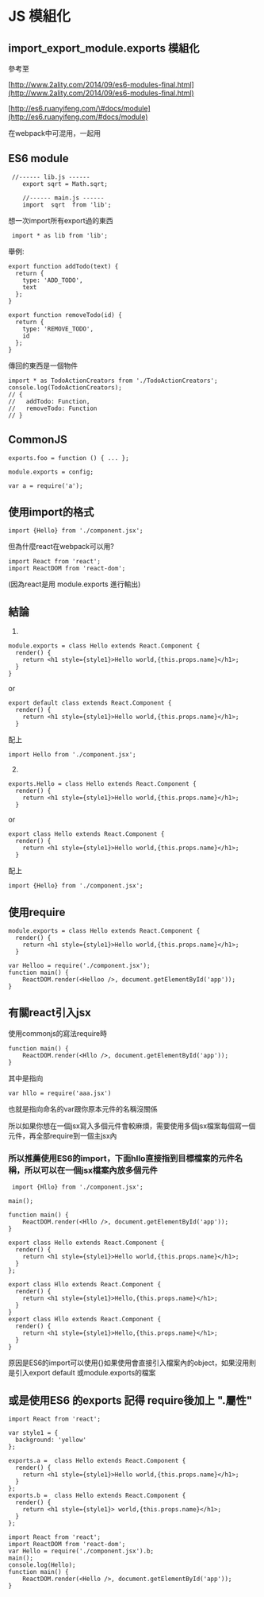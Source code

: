 # JS 模組化

## import\_export\_module.exports 模組化

參考至

[http://www.2ality.com/2014/09/es6-modules-final.html](http://www.2ality.com/2014/09/es6-modules-final.html)

[http://es6.ruanyifeng.com/\#docs/module](http://es6.ruanyifeng.com/#docs/module)

在webpack中可混用，一起用

## ES6 module

```text
 //------ lib.js ------
    export sqrt = Math.sqrt;

    //------ main.js ------
    import  sqrt  from 'lib';
```

想一次import所有export過的東西

```text
 import * as lib from 'lib';
```

舉例:

```text
export function addTodo(text) {
  return {
    type: 'ADD_TODO',
    text
  };
}

export function removeTodo(id) {
  return {
    type: 'REMOVE_TODO',
    id
  };
}
```

傳回的東西是一個物件

```text
import * as TodoActionCreators from './TodoActionCreators';
console.log(TodoActionCreators);
// {
//   addTodo: Function,
//   removeTodo: Function
// }
```

## CommonJS

```text
exports.foo = function () { ... };

module.exports = config;

var a = require('a');
```

## 使用import的格式

```text
import {Hello} from './component.jsx';
```

但為什麼react在webpack可以用?

```text
import React from 'react';
import ReactDOM from 'react-dom';
```

\(因為react是用 module.exports 進行輸出\)

## 結論

1.

```text
module.exports = class Hello extends React.Component {
  render() {
    return <h1 style={style1}>Hello world,{this.props.name}</h1>;
  }
}
```

or

```text
export default class extends React.Component {
  render() {
    return <h1 style={style1}>Hello world,{this.props.name}</h1>;
  }
```

配上

```text
import Hello from './component.jsx';
```

2.

```text
exports.Hello = class Hello extends React.Component {
  render() {
    return <h1 style={style1}>Hello world,{this.props.name}</h1>;
  }
```

or

```text
export class Hello extends React.Component {
  render() {
    return <h1 style={style1}>Hello world,{this.props.name}</h1>;
  }
```

配上

```text
import {Hello} from './component.jsx';
```

## 使用require

```text
module.exports = class Hello extends React.Component {
  render() {
    return <h1 style={style1}>Hello world,{this.props.name}</h1>;
  }
```

```text
var Helloo = require('./component.jsx');
function main() {
    ReactDOM.render(<Helloo />, document.getElementById('app'));
}
```

## 有關react引入jsx

使用commonjs的寫法require時

```text
function main() {
    ReactDOM.render(<Hllo />, document.getElementById('app'));
}
```

其中是指向

```text
var hllo = require('aaa.jsx')
```

也就是指向命名的var跟你原本元件的名稱沒關係

所以如果你想在一個jsx寫入多個元件會較麻煩，需要使用多個jsx檔案每個寫一個元件，再全部require到一個主jsx內

### 所以推薦使用ES6的import，下面hllo直接指到目標檔案的元件名稱，所以可以在一個jsx檔案內放多個元件

```text
 import {Hllo} from './component.jsx';

main();

function main() {
    ReactDOM.render(<Hllo />, document.getElementById('app'));
}
```

```text
export class Hello extends React.Component {
  render() {
    return <h1 style={style1}>Hello world,{this.props.name}</h1>;
  }
};

export class Hllo extends React.Component {
  render() {
    return <h1 style={style1}>Hello,{this.props.name}</h1>;
  }
}
export class Hllo extends React.Component {
  render() {
    return <h1 style={style1}>Hello,{this.props.name}</h1>;
  }
}
```

原因是ES6的import可以使用{}如果使用會直接引入檔案內的object，如果沒用則是引入export default 或module.exports的檔案

## 或是使用ES6 的exports 記得 require後加上  ".屬性"

```text
import React from 'react';

var style1 = {
  background: 'yellow'
};

exports.a =  class Hello extends React.Component {
  render() {
    return <h1 style={style1}>Hello world,{this.props.name}</h1>;
  }
};
exports.b =  class Hello extends React.Component {
  render() {
    return <h1 style={style1}> world,{this.props.name}</h1>;
  }
};
```

```text
import React from 'react';
import ReactDOM from 'react-dom';
var Hello = require('./component.jsx').b;
main();
console.log(Hello);
function main() {
    ReactDOM.render(<Hello />, document.getElementById('app'));
}
```

